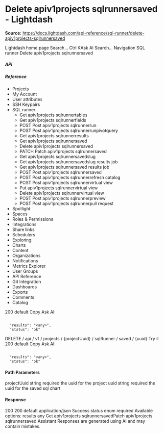 # Delete apiv1projects sqlrunnersaved - Lightdash

**Source:** https://docs.lightdash.com/api-reference/sql-runner/delete-apiv1projects-sqlrunnersaved

Lightdash home page
Search...
Ctrl KAsk AI
Search...
Navigation
SQL runner
Delete apiv1projects sqlrunnersaved
##### API


##### Reference
  * Projects
  * My Account
  * User attributes
  * SSH Keypairs
  * SQL runner
    * Get apiv1projects sqlrunnertables
    * Get apiv1projects sqlrunnerfields
    * POST
Post apiv1projects sqlrunnerrun
    * POST
Post apiv1projects sqlrunnerrunpivotquery
    * Get apiv1projects sqlrunnerresults
    * Get apiv1projects sqlrunnersaved
    * Delete apiv1projects sqlrunnersaved
    * PATCH
Patch apiv1projects sqlrunnersaved
    * Get apiv1projects sqlrunnersavedslug
    * Get apiv1projects sqlrunnersavedslug results job
    * Get apiv1projects sqlrunnersaved results job
    * POST
Post apiv1projects sqlrunnersaved
    * POST
Post apiv1projects sqlrunnerrefresh catalog
    * POST
Post apiv1projects sqlrunnervirtual view
    * Put apiv1projects sqlrunnervirtual view
    * Delete apiv1projects sqlrunnervirtual view
    * POST
Post apiv1projects sqlrunnerpreview
    * POST
Post apiv1projects sqlrunnerpull request
  * Spotlight
  * Spaces
  * Roles & Permissions
  * Integrations
  * Share links
  * Schedulers
  * Exploring
  * Charts
  * Content
  * Organizations
  * Notifications
  * Metrics Explorer
  * User Groups
  * API Reference
  * Git Integration
  * Dashboards
  * Exports
  * Comments
  * Catalog


200
default
Copy
Ask AI
```

  "results": "<any>",
  "status": "ok"

```

DELETE
/
api
/
v1
/
projects
/
{projectUuid}
/
sqlRunner
/
saved
/
{uuid}
Try it
200
default
Copy
Ask AI
```

  "results": "<any>",
  "status": "ok"

```

#### Path Parameters
projectUuid
string
required
the uuid for the project
uuid
string
required
the uuid for the saved sql chart
#### Response
200
200 default
application/json
Success
status
enum<string>
required
Available options: 
results
any
Get apiv1projects sqlrunnersavedPatch apiv1projects sqlrunnersaved
Assistant
Responses are generated using AI and may contain mistakes.


